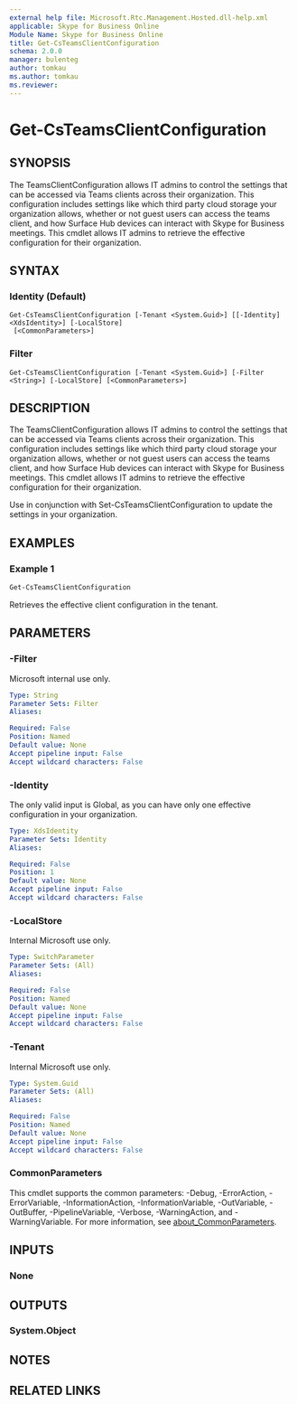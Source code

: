 ```yaml
---
external help file: Microsoft.Rtc.Management.Hosted.dll-help.xml
applicable: Skype for Business Online
Module Name: Skype for Business Online
title: Get-CsTeamsClientConfiguration
schema: 2.0.0
manager: bulenteg
author: tomkau
ms.author: tomkau
ms.reviewer:
---
```


# Get-CsTeamsClientConfiguration

## SYNOPSIS
The TeamsClientConfiguration allows IT admins to control the settings that can be accessed via Teams clients across their organization.  This configuration includes settings like which third party cloud storage your organization allows, whether or not guest users can access the teams client, and how Surface Hub devices can interact with Skype for Business meetings.  This cmdlet allows IT admins to retrieve the effective configuration for their organization.

## SYNTAX

### Identity (Default)
```
Get-CsTeamsClientConfiguration [-Tenant <System.Guid>] [[-Identity] <XdsIdentity>] [-LocalStore]
 [<CommonParameters>]
```

### Filter
```
Get-CsTeamsClientConfiguration [-Tenant <System.Guid>] [-Filter <String>] [-LocalStore] [<CommonParameters>]
```

## DESCRIPTION
The TeamsClientConfiguration allows IT admins to control the settings that can be accessed via Teams clients across their organization.  This configuration includes settings like which third party cloud storage your organization allows, whether or not guest users can access the teams client, and how Surface Hub devices can interact with Skype for Business meetings.  This cmdlet allows IT admins to retrieve the effective configuration for their organization.

Use in conjunction with Set-CsTeamsClientConfiguration to update the settings in your organization.

## EXAMPLES

### Example 1
```powershell
Get-CsTeamsClientConfiguration
```

Retrieves the effective client configuration in the tenant.

## PARAMETERS

### -Filter
Microsoft internal use only.

```yaml
Type: String
Parameter Sets: Filter
Aliases:

Required: False
Position: Named
Default value: None
Accept pipeline input: False
Accept wildcard characters: False
```

### -Identity
The only valid input is Global, as you can have only one effective configuration in your organization.

```yaml
Type: XdsIdentity
Parameter Sets: Identity
Aliases:

Required: False
Position: 1
Default value: None
Accept pipeline input: False
Accept wildcard characters: False
```

### -LocalStore
Internal Microsoft use only.

```yaml
Type: SwitchParameter
Parameter Sets: (All)
Aliases:

Required: False
Position: Named
Default value: None
Accept pipeline input: False
Accept wildcard characters: False
```

### -Tenant
Internal Microsoft use only.

```yaml
Type: System.Guid
Parameter Sets: (All)
Aliases:

Required: False
Position: Named
Default value: None
Accept pipeline input: False
Accept wildcard characters: False
```

### CommonParameters
This cmdlet supports the common parameters: -Debug, -ErrorAction, -ErrorVariable, -InformationAction, -InformationVariable, -OutVariable, -OutBuffer, -PipelineVariable, -Verbose, -WarningAction, and -WarningVariable.
For more information, see [about_CommonParameters](https://go.microsoft.com/fwlink/?LinkID=113216).

## INPUTS

### None


## OUTPUTS

### System.Object

## NOTES

## RELATED LINKS
